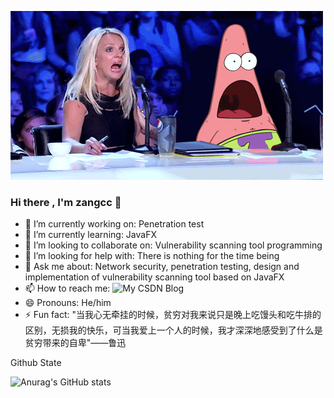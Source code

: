 ![Image text](https://raw.githubusercontent.com/siddharthkp/siddharthkp/master/britney.gif)

### Hi there , I'm zangcc 👋



- 🔭 I’m currently working on: Penetration test
- 🌱 I’m currently learning: JavaFX
- 👯 I’m looking to collaborate on: Vulnerability scanning tool programming
- 🤔 I’m looking for help with: There is nothing for the time being
- 💬 Ask me about: Network security, penetration testing, design and implementation of vulnerability scanning tool based on JavaFX
- 📫 How to reach me: ![My CSDN Blog](https://blog.csdn.net/weixin_43847838?spm=1010.2135.3001.5343)
- 😄 Pronouns: He/him
- ⚡ Fun fact: "当我心无牵挂的时候，贫穷对我来说只是晚上吃馒头和吃牛排的区别，无损我的快乐，可当我爱上一个人的时候，我才深深地感受到了什么是贫穷带来的自卑"——鲁迅

Github State

![Anurag's GitHub stats](https://github-readme-stats.vercel.app/api?username=zangcc&show_icons=true&theme=radical)
